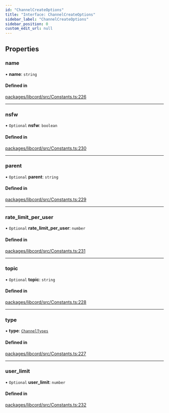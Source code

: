 ```yaml
---
id: "ChannelCreateOptions"
title: "Interface: ChannelCreateOptions"
sidebar_label: "ChannelCreateOptions"
sidebar_position: 0
custom_edit_url: null
---
```


## Properties

### name

• **name**: `string`

#### Defined in

[packages/libcord/src/Constants.ts:226](https://github.com/Libcord/libcord/blob/60a6e24/packages/libcord/src/Constants.ts#L226)

___

### nsfw

• `Optional` **nsfw**: `boolean`

#### Defined in

[packages/libcord/src/Constants.ts:230](https://github.com/Libcord/libcord/blob/60a6e24/packages/libcord/src/Constants.ts#L230)

___

### parent

• `Optional` **parent**: `string`

#### Defined in

[packages/libcord/src/Constants.ts:229](https://github.com/Libcord/libcord/blob/60a6e24/packages/libcord/src/Constants.ts#L229)

___

### rate\_limit\_per\_user

• `Optional` **rate\_limit\_per\_user**: `number`

#### Defined in

[packages/libcord/src/Constants.ts:231](https://github.com/Libcord/libcord/blob/60a6e24/packages/libcord/src/Constants.ts#L231)

___

### topic

• `Optional` **topic**: `string`

#### Defined in

[packages/libcord/src/Constants.ts:228](https://github.com/Libcord/libcord/blob/60a6e24/packages/libcord/src/Constants.ts#L228)

___

### type

• **type**: [`ChannelTypes`](../enums/ChannelTypes.md)

#### Defined in

[packages/libcord/src/Constants.ts:227](https://github.com/Libcord/libcord/blob/60a6e24/packages/libcord/src/Constants.ts#L227)

___

### user\_limit

• `Optional` **user\_limit**: `number`

#### Defined in

[packages/libcord/src/Constants.ts:232](https://github.com/Libcord/libcord/blob/60a6e24/packages/libcord/src/Constants.ts#L232)
